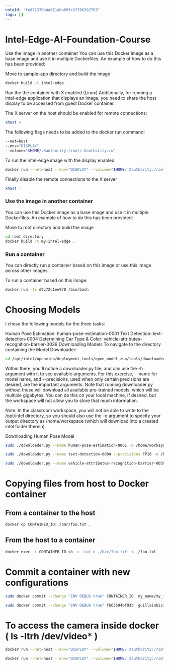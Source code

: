 ```yaml
---
noteId: "fe871370b4a911eba09fc3f786392703"
tags: []
---
```


# Intel-Edge-AI-Foundation-Course

Use the image in another container
You can use this Docker image as a base image and use it in multiple Dockerfiles. An example of how to do this has been provided:

Move to sample-app directory and build the image

```bash
docker build -t intel-edge .
```

Run the the container with X enabled (Linux)
Additionally, for running a intel-edge application that displays an image, you need to share the host display to be accessed from guest Docker container.

The X server on the host should be enabled for remote connections:

```bash
xhost +
```

The following flags needs to be added to the docker run command:

```bash
--net=host
--env="DISPLAY"
--volume="$HOME/.Xauthority:/root/.Xauthority:rw"
```

To run the intel-edge image with the display enabled:

```bash
docker run --net=host --env="DISPLAY" --volume="$HOME/.Xauthority:/root/.Xauthority:rw" -ti d9c72c1ee970 /bin/bash
```

Finally disable the remote connections to the X server

```bash
xhost -
```

### Use the image in another container

You can use this Docker image as a base image and use it in multiple Dockerfiles. An example of how to do this has been provided:

Move to root directory and build the image

```bash
cd root directory
docker build -t my-intel-edge .
```

### Run a container

You can directly run a container based on this image or use this image across other images.

To run a container based on this image:

```bash
docker run -ti d9c72c1ee970 /bin/bash
```

# Choosing Models

I chose the following models for the three tasks:

Human Pose Estimation: human-pose-estimation-0001
Text Detection: text-detection-0004
Determining Car Type & Color: vehicle-attributes-recognition-barrier-0039
Downloading Models
To navigate to the directory containing the Model Downloader:

```bash
cd /opt/intel/openvino/deployment_tools/open_model_zoo/tools/downloader
```

Within there, you'll notice a downloader.py file, and can use the -h argument with it to see available arguments. For this exercise, --name for model name, and --precisions, used when only certain precisions are desired, are the important arguments. Note that running downloader.py without these will download all available pre-trained models, which will be multiple gigabytes. You can do this on your local machine, if desired, but the workspace will not allow you to store that much information.

Note: In the classroom workspace, you will not be able to write to the /opt/intel directory, so you should also use the -o argument to specify your output directory as /home/workspace (which will download into a created intel folder therein).

Downloading Human Pose Model

```bash
sudo ./downloader.py --name human-pose-estimation-0001 -o /home/workspace
```

```bash
sudo ./downloader.py --name text-detection-0004 --precisions FP16 -o /home/workspace
```

```bash
sudo ./downloader.py --name vehicle-attributes-recognition-barrier-0039 --precisions INT8 -o /home/workspace
```

# Copying files from host to Docker container

## From a container to the host

```bash
docker cp CONTAINER_ID:./bar/foo.txt .
```

## From the host to a container

```bash
docker exec -i CONTAINER_ID sh -c 'cat > ./bar/foo.txt' < ./foo.txt
```

# Commit a container with new configurations

```bash
sudo docker commit --change "ENV DEBUG true" CONTAINER_ID  my_name/my_image:version3
```

```bash
sudo docker commit --change "ENV DEBUG true" fb63594bf93b  guillainbisimwa/openvino:version4
```

# To access the camera inside docker ( ls -ltrh /dev/video\* )

```bash
docker run --net=host --env="DISPLAY" --volume="$HOME/.Xauthority:/root/.Xauthority:rw" -v /dev/video1:/dev/video1 -ti b213c7e52101 /bin/bash
```

```bash
docker run --net=host --env="DISPLAY" --volume="$HOME/.Xauthority:/root/.Xauthority:rw" --device=/dev/video0:/dev/video0 -ti 05d6111af32e /bin/bash
```
